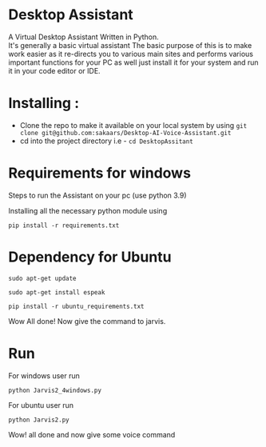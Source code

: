 # Desktop Assistant

A Virtual Desktop Assistant Written in Python.
<br> It's generally a basic virtual assistant
The basic purpose of this is to make work easier as it re-directs you to various main sites and performs various important functions for your PC as well just install it for your system and run it in your code editor or IDE.

# Installing : 

- Clone the repo to make it available on your local system by using ```git clone git@github.com:sakaars/Desktop-AI-Voice-Assistant.git```
- cd into the project directory i.e  - ```cd DesktopAssitant```


# Requirements for windows
Steps to run the Assistant on your pc (use python 3.9)

Installing all the necessary python module using
```
pip install -r requirements.txt
```             
# Dependency for Ubuntu
```
sudo apt-get update
```
```
sudo apt-get install espeak
```
```
pip install -r ubuntu_requirements.txt
```

Wow All done! Now give the command to jarvis.

# Run
For windows user run 
```
python Jarvis2_4windows.py
```
For ubuntu user run 
```
python Jarvis2.py
```
Wow! all done and now give some voice command 
